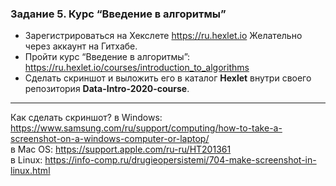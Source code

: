 ### Задание 5. Курс “Введение в алгоритмы”
- Зарегистрироваться на Хекслете https://ru.hexlet.io Желательно через аккаунт на Гитхабе.
- Пройти курс “Введение в алгоритмы”: https://ru.hexlet.io/courses/introduction_to_algorithms  
- Сделать скриншот и выложить его в каталог **Hexlet** внутри своего репозитория **Data-Intro-2020-course**.

----------
Как сделать скриншот? 
в Windows: https://www.samsung.com/ru/support/computing/how-to-take-a-screenshot-on-a-windows-computer-or-laptop/     
в Mac OS: https://support.apple.com/ru-ru/HT201361       
в Linux: https://info-comp.ru/drugieopersistemi/704-make-screenshot-in-linux.html    
    
